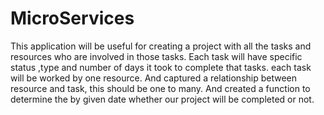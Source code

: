 # MicroServices
This application will be useful for creating a project with all the tasks and resources who are involved in those tasks.
Each task will have specific status ,type and number of days it took to complete that tasks. each task will be worked by one resource.
And captured a relationship between resource and task, this should be one to many.
And created a function to determine the by given date whether our project will be completed or not. 
